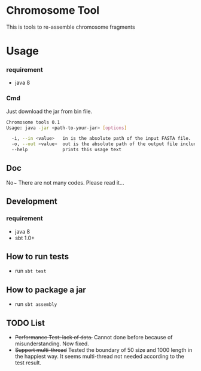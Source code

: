 # Chromosome Tool
This is tools to re-assemble chromosome fragments

# Usage

### requirement
- java 8

### Cmd
Just download the jar from bin file.
```bash
Chromosome tools 0.1
Usage: java -jar <path-to-your-jar> [options]

  -i, --in <value>   in is the absolute path of the input FASTA file.
  -o, --out <value>  out is the absolute path of the output file including the result.
  --help             prints this usage text
```

## Doc
No~ There are not many codes. Please read it...

## Development

### requirement
- java 8
- sbt 1.0+

## How to run tests
- run `sbt test`

## How to package a jar
- run `sbt assembly`

## TODO List
- ~~Performance Test: lack of data.~~ Cannot done before because of misunderstanding. Now fixed.
- ~~Support multi-thread~~ Tested the boundary of 50 size and 1000 length in the happiest way.
It seems multi-thread not needed according to the test result.
